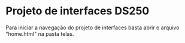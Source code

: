 # Projeto de interfaces DS250

Para iniciar a navegação do projeto de interfaces basta abrir o arquivo "home.html" na pasta telas.
